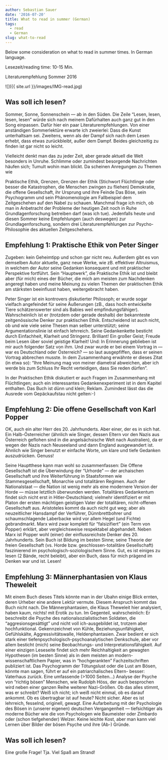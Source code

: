 ```yaml
---
author: Sebastian Sauer
date: '2016-07-20'
title: What to read in summer (German)
tags:
  - read
  - German
slug: what-to-read
---
```


Below some consideration on what to read in summer times. In German language.

Lesezeit/reading time: 10-15 Min.

Literaturempfehlung Sommer 2016

![]({{ site.url }}/images/IMG-read.jpg)

## Was soll ich lesen?

Sommer, Sonne, Sonnenschein — ab in den Süden. Die Zeile “Lesen, lesen, lesen, lesen” würde sich nach meinem Dafürhalten auch ganz gut in den Song einpassen. Dafür hier ein paar Literaturempfehlungen. Von einer anständigen Sommerlektüre erwarte ich zweierlei: Dass die Kunst unterhaltsam sei. Zweitens, wenn als der Dampf sich nach dem Lesen erhebt, dass etwas zurückbleibt, außer dem Dampf. Beides gleichzeitig zu finden ist gar nicht so leicht.

Vielleicht denkt man das zu jeder Zeit, aber gerade aktuell die Welt besonders in Unruhe. Schlimme oder zumindest besorgende Nachrichten häufen sich; Tumult wohin man blickt. Da scheinen Anregungen zu Themen wie

Praktische Ethik, Grenzen, Grenzen der Ethik (Stichwort Flüchtlinge oder besser die Katastrophen, die Menschen zwingen zu fliehen)
Demokratie, die offene Gesellschaft, ihr Ursprung und ihre Feinde
Das Böse, sein Psychogramm und sein Phänomenologie am Fallbeispiel
dem Zeitgeschehen auf den Nabel zu schauen. Manchmal frage ich mich, ob man in Anbetracht der Probleme der heutigen Zeit noch in Ruhe Grundlagenforschung betreiben darf (was ich tue). Jedenfalls heute und diesen Sommer keine Empfehlungen (auch deswegen) zur Grundlagenforschung, sondern drei Literaturempfehlungen zur Psycho-Philosophie des aktuellen Zeitgeschehens.

## Empfehlung 1: Praktische Ethik von Peter Singer

Zugeben: kein Geheimtipp und schon gar nicht neu. Außerdem gibt es von demselben Autor aktuelle, ganz neue Werke, wie zB. effektiver Altruismus, in welchem der Autor seine Gedanken konsequent und mit praktischer Perspektive fortführt. Sein “Hauptwerk”, die Praktische Ethik ist und bleibt aber (für mich) eines der Bücher, die mich am meisten zum Nachdenken angeregt haben und meine Meinung zu vielen Themen der praktischen Ethik am stärksten beeinflusst haben, weitergebracht haben.

Peter Singer ist ein kontrovers diskutierter Philosoph; er wurde sogar vielfach angefeindet für seine Äußerungen (zB., dass hoch entwickelte Tiere schätzenswerter sind als Babies weil empfindungsfähiger). Wahrscheinlich ist er (trotzdem oder gerade deshalb) der bekannteste zeitgenössische Denker zur praktischen Ethik. Entscheidend ist auch nicht, ob und wie viele seine Thesen man selber unterstützt; seine Argumentationslinie ist einfach lehrreich. Seine Gedankenkette besticht durch Einfachheit, Klarheit und Stringenz. Brilliant! Ein großer Geist; Freude beim Lesen über soviel geistige Klarheit! Und: In Erinnerung geblieben ist mir auch folgender Satz von ihm. Und zwar wurde er bei einem Vortrag in — war es Deutschland oder Österreich? — so laut ausgepfiffen, dass er seinen Vortrag abbrechen musste. In dem Zusammenhang erwähnte er dieses Zitat (in etwa so): “Ihre Meinung mag von meiner diametral abweichen, aber ich werde bis zum Schluss Ihr Recht verteidigen, dass Sie reden dürfen”.

In der Praktischen Ethik diskutiert er auch Fragen im Zusammenhang mit Flüchtlingen; auch ein interessantes Gedankenexperiment ist in dem Kapitel enthalten. Das Buch ist dünn und klein; Reklam. Zumindest lässt das die Ausrede vom Gepäckaufstau nicht gelten:-)

## Empfehlung 2: Die offene Gesellschaft von Karl Popper

OK, auch ein alter Herr des 20. Jahrhunderts. Aber einer, der es in sich hat. Ein Halb-Österreicher (ähnlich wie Singer, dessen Eltern vor den Nazis aus Österreich geflohen sind in die angelsächsische Welt nach Australien), da er wegen der Nazis nach Neuseeland und dann England ausgewandert ist. Ähnlich wie Singer benutzt er einfache Worte, um klare und tiefe Gedanken auszudrücken. Genuss!

Seine Hauptthese kann man wohl so zusammenfassen: Die Offene Gesellschaft ist die Überwindung der “Urhorde” — der archaischen Gesellschaft und ihre Weiterführung in Staatsformen wie Stammesgesellschaft, Monarchie und totalitären Regimen. Auch der Nationalstaat — die Nation ist wenig mehr als eine modernere Version der Horde — müsse letztlich überwunden werden. Totalitäres Gedankentum findet sich nicht erst in Hitler-Deutschland; vielmehr identifiziert er mit Platon der ersten mächtigen geistigen Vater der totalitären, nicht-offenen Gesellschaft aus. Aristoteles kommt da auch nicht gut weg; aber als neuzeitlicher Hansdampf der Verführer, Dünnbrettbohrer und schaumschlagende Laberbacke wird vor allem Hegel (und Fichte) gebrandmarkt. Marx wird zwar komplett für “falsizifiert” (ein Term von Popper) erklärt, aber vergleichsweise respektabel abgehandelt. Neben Marx ist Popper wohl (einer) der einflussreichste Denker des 20. Jahrhunderts. Sein Buch ist Bildung im besten Sinne; seine Theorie der freien Gesellschaft (vs. Horde bzw. geschlossen-totalitäre Gesellschaft) faszinierend im psychologisch-soziologischem Sinne. Gut, es ist einiges zu lesen (2 Bände, recht beleibt), aber ein Buch, dass für mich prägend im Denken war und ist. Lesen!

## Empfehlung 3: Männerphantasien von Klaus Theweleit

Mit einem Buch dieses Titels könnte man in der Ubahn einige Blick ernten, deren Urheber eine andere Lektür vermute. Diesem Anspruch kommt das Buch nicht nach. Die Männerphantasien, die Klaus Theweleit hier analysiert, haben kaum, nichts! mit Erotik zu tun. Im Gegenteil, wahrscheinlich: Er beschreibt die Psyche des nationalsozialistischen Soldaten, die “aggresionsgesättigt” und nicht voll ich-ausgebildet ist, trotzem aber hochfunktional. Gekennzeichnet von Kühle, Beziehungsunfähigkeit, Gefühlskälte, Aggressivitätswalle, Heldenphantasien. Zwar bedient er sich stark einer tiefenpsychologisch-psychoanalytischen Denkschule, aber vor allem besticht (mich) seine Beobachtungs- und Interpretationsfähigkeit. Auf einer einzigen Leseseite findet sich mehr Reichhaltigkeit an gewagten Hypothesen (im besten Sinne) als in dem meisten an modern-wissenschaftlichem Papier, was in “hochgerankten” Fachzeitschriften publiziert ist. Das Psychogramm der Tötungslust oder die Lust am Bösen, könnte man sagen, führt er auf ein patriarchalisches Eltern- besser: Vaterhaus zurück. Eine umfassende (>1000 Seiten…) Analyse der Psyche von “richtig bösen” Menschen, wie Rudolph Höss, der auch besprochen wird neben einer ganzen Reihe weiterer Nazi-Größen. Ob das alles stimmt, was er schreibt? Weiß ich nicht; ich weiß nicht einmal, ob es darauf ankommt. Ob es übertragbar ist auf heute? Nicht sicher. Aber es ist lehrreich, fesselnd, originell, gewagt. Eine Aufarbeitung mit der Psychologie des Bösen in (unserer eigenen) deutschen Vergangenheit — tiefsichtiger als moderne Bücher wie die von Psychologen wie Baumeister oder Zimbardo oder (schon tiefgehender) Welzer. Keine leichte Kost, aber man kann viel Lernen über Bilder der bösen Psyche und ihre (Ab-) Gründe.

 

## Was soll ich lesen?

Eine große Frage! Tja. Viel Spaß am Strand!
